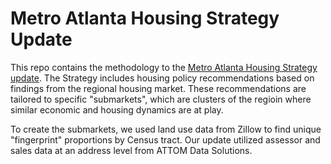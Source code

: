# Metro Atlanta Housing Strategy Update

This repo contains the methodology to the [Metro Atlanta Housing Strategy update](https://metroatlhousing.org/). The Strategy includes housing policy recommendations based on findings from the regional housing market. These recommendations are tailored to specific "submarkets", which are clusters of the regioin where similar economic and housing dynamics are at play.

To create the submarkets, we used land use data from Zillow to find unique "fingerprint" proportions by Census tract. Our update utilized assessor and sales data at an address level from ATTOM Data Solutions.
